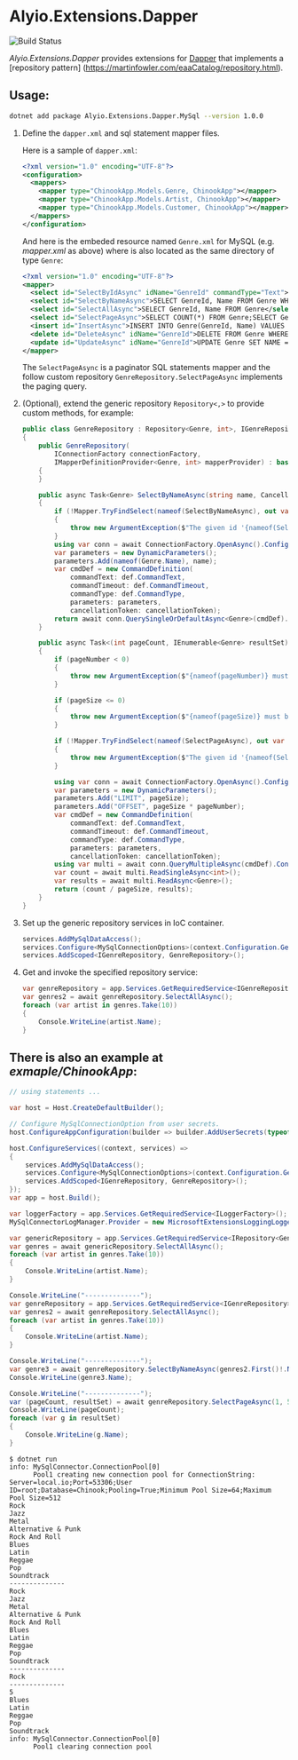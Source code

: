 # Alyio.Extensions.Dapper

![Build Status](https://github.com/qqbuby/Alyio.Extensions.Dapper/actions/workflows/ci.yml/badge.svg?branch=main)

_Alyio.Extensions.Dapper_ provides extensions for [Dapper](https://github.com/DapperLib/Dapper) that implements a [repository pattern] (https://martinfowler.com/eaaCatalog/repository.html).

## Usage:

```sh
dotnet add package Alyio.Extensions.Dapper.MySql --version 1.0.0
```

1. Define the `dapper.xml` and sql statement mapper files.

    Here is a sample of `dapper.xml`:

    ```xml
    <?xml version="1.0" encoding="UTF-8"?>
    <configuration>
      <mappers>
        <mapper type="ChinookApp.Models.Genre, ChinookApp"></mapper>
        <mapper type="ChinookApp.Models.Artist, ChinookApp"></mapper>
        <mapper type="ChinookApp.Models.Customer, ChinookApp"></mapper>
      </mappers>
    </configuration>
    ```

    And here is the embeded resource named `Genre.xml` for MySQL (e.g. _mapper.xml_ as above) where is also located as the same directory of type `Genre`:

    ```xml
    <?xml version="1.0" encoding="UTF-8"?>
    <mapper>
      <select id="SelectByIdAsync" idName="GenreId" commandType="Text">SELECT GenreId, Name FROM Genre WHERE GenreId = @GenreId</select>
      <select id="SelectByNameAsync">SELECT GenreId, Name FROM Genre WHERE Name = @Name</select>
      <select id="SelectAllAsync">SELECT GenreId, Name FROM Genre</select>
      <select id="SelectPageAsync">SELECT COUNT(*) FROM Genre;SELECT GenreId, Name FROM Genre LIMIT @LIMIT OFFSET @OFFSET;</select>
      <insert id="InsertAsync">INSERT INTO Genre(GenreId, Name) VALUES (@GenreId, @Name)</insert>
      <delete id="DeleteAsync" idName="GenreId">DELETE FROM Genre WHERE GenreId = @GenreId</delete>
      <update id="UpdateAsync" idName="GenreId">UPDATE Genre SET NAME = @Name WHERE GenreId = @GenreId</update>
    </mapper>
    ```
    
    The `SelectPageAsync` is a paginator SQL statements mapper and the follow custom repository `GenreRepository.SelectPageAsync` implements the paging query.

2. (Optional), extend the generic repository `Repository<,>` to provide custom methods, for example:

    ```cs
    public class GenreRepository : Repository<Genre, int>, IGenreRepository
    {
        public GenreRepository(
            IConnectionFactory connectionFactory,
            IMapperDefinitionProvider<Genre, int> mapperProvider) : base(connectionFactory, mapperProvider)
        {
        }

        public async Task<Genre> SelectByNameAsync(string name, CancellationToken cancellationToken = default)
        {
            if (!Mapper.TryFindSelect(nameof(SelectByNameAsync), out var def))
            {
                throw new ArgumentException($"The given id '{nameof(SelectByNameAsync)}' was not present in the mapper.");
            }
            using var conn = await ConnectionFactory.OpenAsync().ConfigureAwait(false);
            var parameters = new DynamicParameters();
            parameters.Add(nameof(Genre.Name), name);
            var cmdDef = new CommandDefinition(
                commandText: def.CommandText,
                commandTimeout: def.CommandTimeout,
                commandType: def.CommandType,
                parameters: parameters,
                cancellationToken: cancellationToken);
            return await conn.QuerySingleOrDefaultAsync<Genre>(cmdDef).ConfigureAwait(false);
        }

        public async Task<(int pageCount, IEnumerable<Genre> resultSet)> SelectPageAsync(int pageNumber, int pageSize, CancellationToken cancellationToken = default)
        {
            if (pageNumber < 0)
            {
                throw new ArgumentException($"{nameof(pageNumber)} must be greater than or equal to zero.");
            }

            if (pageSize <= 0)
            {
                throw new ArgumentException($"{nameof(pageSize)} must be greater than zero.");
            }

            if (!Mapper.TryFindSelect(nameof(SelectPageAsync), out var def))
            {
                throw new ArgumentException($"The given id '{nameof(SelectPageAsync)}' was not present in the mapper.");
            }

            using var conn = await ConnectionFactory.OpenAsync().ConfigureAwait(false);
            var parameters = new DynamicParameters();
            parameters.Add("LIMIT", pageSize);
            parameters.Add("OFFSET", pageSize * pageNumber);
            var cmdDef = new CommandDefinition(
                commandText: def.CommandText,
                commandTimeout: def.CommandTimeout,
                commandType: def.CommandType,
                parameters: parameters,
                cancellationToken: cancellationToken);
            using var multi = await conn.QueryMultipleAsync(cmdDef).ConfigureAwait(false);
            var count = await multi.ReadSingleAsync<int>();
            var results = await multi.ReadAsync<Genre>();
            return (count / pageSize, results);
        }
    }
    ```

3. Set up the generic repository services in IoC container.

    ```cs
    services.AddMySqlDataAccess();
    services.Configure<MySqlConnectionOptions>(context.Configuration.GetSection(nameof(MySqlConnectionOptions)));
    services.AddScoped<IGenreRepository, GenreRepository>();
    ```

4. Get and invoke the specified repository service:

    ```cs
    var genreRepository = app.Services.GetRequiredService<IGenreRepository>();
    var genres2 = await genreRepository.SelectAllAsync();
    foreach (var artist in genres.Take(10))
    {
        Console.WriteLine(artist.Name);
    }
    ```

## There is also an example at _exmaple/ChinookApp_:

```cs
// using statements ...

var host = Host.CreateDefaultBuilder();

// Configure MySqlConnectionOption from user secrets.
host.ConfigureAppConfiguration(builder => builder.AddUserSecrets(typeof(Program).Assembly, false));

host.ConfigureServices((context, services) =>
{
    services.AddMySqlDataAccess();
    services.Configure<MySqlConnectionOptions>(context.Configuration.GetSection(nameof(MySqlConnectionOptions)));
    services.AddScoped<IGenreRepository, GenreRepository>();
});
var app = host.Build();

var loggerFactory = app.Services.GetRequiredService<ILoggerFactory>();
MySqlConnectorLogManager.Provider = new MicrosoftExtensionsLoggingLoggerProvider(loggerFactory);

var genericRepository = app.Services.GetRequiredService<IRepository<Genre, int>>();
var genres = await genericRepository.SelectAllAsync();
foreach (var artist in genres.Take(10))
{
    Console.WriteLine(artist.Name);
}

Console.WriteLine("--------------");
var genreRepository = app.Services.GetRequiredService<IGenreRepository>();
var genres2 = await genreRepository.SelectAllAsync();
foreach (var artist in genres.Take(10))
{
    Console.WriteLine(artist.Name);
}

Console.WriteLine("--------------");
var genre3 = await genreRepository.SelectByNameAsync(genres2.First()!.Name!);
Console.WriteLine(genre3.Name);

Console.WriteLine("--------------");
var (pageCount, resultSet) = await genreRepository.SelectPageAsync(1, 5);
Console.WriteLine(pageCount);
foreach (var g in resultSet)
{
    Console.WriteLine(g.Name);
}
```

```console
$ dotnet run
info: MySqlConnector.ConnectionPool[0]
      Pool1 creating new connection pool for ConnectionString: Server=local.io;Port=53306;User ID=root;Database=Chinook;Pooling=True;Minimum Pool Size=64;Maximum Pool Size=512
Rock
Jazz
Metal
Alternative & Punk
Rock And Roll
Blues
Latin
Reggae
Pop
Soundtrack
--------------
Rock
Jazz
Metal
Alternative & Punk
Rock And Roll
Blues
Latin
Reggae
Pop
Soundtrack
--------------
Rock
--------------
5
Blues
Latin
Reggae
Pop
Soundtrack
info: MySqlConnector.ConnectionPool[0]
      Pool1 clearing connection pool
```
